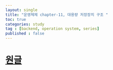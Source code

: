 ```yaml
---
layout: single
title: "운영체제 chapter-11, 대용량 저장장치 구조 "
toc: true
categories: study
tag : [backend, operation system, series]
published : false
---
```


# [원글](https://gangfunction.github.io/study/nineth2/)